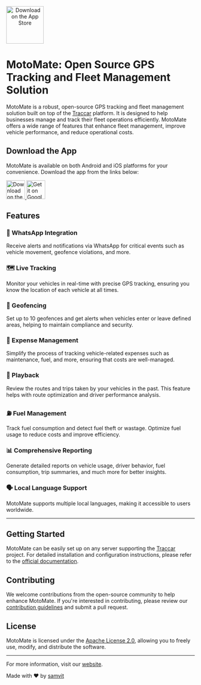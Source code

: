 <a href="https://www.themotomate.com" target="_blank" align="center">
    <img src="https://play-lh.googleusercontent.com/9yGjp2z876BYFjsJ0qragdEUOmERNeSd6oaBVcxMpYQD9STzYLdr50vm5pbG5OXW9g=w240-h480-rw" alt="Download on the App Store" height="100px">
</a>

# MotoMate: Open Source GPS Tracking and Fleet Management Solution

MotoMate is a robust, open-source GPS tracking and fleet management solution built on top of the [Traccar](https://www.traccar.org/) platform. It is designed to help businesses manage and track their fleet operations efficiently. MotoMate offers a wide range of features that enhance fleet management, improve vehicle performance, and reduce operational costs.

## Download the App

MotoMate is available on both Android and iOS platforms for your convenience. Download the app from the links below:

<a href="https://apps.apple.com/in/app/themotomate/id6479428200" target="_blank">
    <img src="https://upload.wikimedia.org/wikipedia/commons/3/3c/Download_on_the_App_Store_Badge.svg" alt="Download on the App Store" height="50px">
</a>
<a href="https://play.google.com/store/apps/details?id=com.themotomate.mapp&pcampaignid=web_share" target="_blank">
    <img src="https://upload.wikimedia.org/wikipedia/commons/7/78/Google_Play_Store_badge_EN.svg" alt="Get it on Google Play" height="50px">
</a>

## Features

### 📲 WhatsApp Integration
Receive alerts and notifications via WhatsApp for critical events such as vehicle movement, geofence violations, and more.

### 🗺 Live Tracking
Monitor your vehicles in real-time with precise GPS tracking, ensuring you know the location of each vehicle at all times.

### 🚧 Geofencing
Set up to 10 geofences and get alerts when vehicles enter or leave defined areas, helping to maintain compliance and security.

### 💼 Expense Management
Simplify the process of tracking vehicle-related expenses such as maintenance, fuel, and more, ensuring that costs are well-managed.

### 🎥 Playback
Review the routes and trips taken by your vehicles in the past. This feature helps with route optimization and driver performance analysis.

### ⛽ Fuel Management
Track fuel consumption and detect fuel theft or wastage. Optimize fuel usage to reduce costs and improve efficiency.

### 📊 Comprehensive Reporting
Generate detailed reports on vehicle usage, driver behavior, fuel consumption, trip summaries, and much more for better insights.

### 🗣 Local Language Support
MotoMate supports multiple local languages, making it accessible to users worldwide.


---

## Getting Started

MotoMate can be easily set up on any server supporting the [Traccar](https://www.traccar.org/) project. For detailed installation and configuration instructions, please refer to the [official documentation](https://www.traccar.org/documentation/).

## Contributing

We welcome contributions from the open-source community to help enhance MotoMate. If you're interested in contributing, please review our [contribution guidelines](CONTRIBUTING.md) and submit a pull request.

## License

MotoMate is licensed under the [Apache License 2.0](LICENSE), allowing you to freely use, modify, and distribute the software.

---

For more information, visit our [website](https://www.themotomate.com).

Made with ❤️ by [samvit](https://samvit.xyz)
